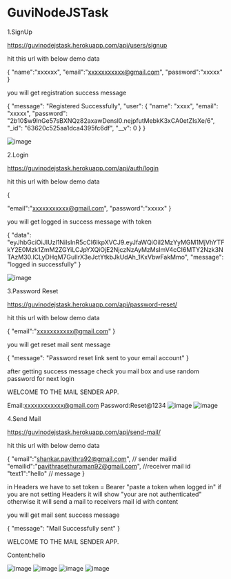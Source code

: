 # GuviNodeJSTask
1.SignUp

https://guvinodejstask.herokuapp.com/api/users/signup

hit this url with below demo data

{
    "name":"xxxxxx",
    "email":"xxxxxxxxxxx@gmail.com",
    "password":"xxxxx"
}

you will get registration success message

{
    "message": "Registered Successfully",
    "user": {
        "name": "xxxx",
        "email": "xxxxx",
        "password": "$2b$10$w9InGe57sBXNQz82axawDensl0.nejpfutMebkK3xCA0etZIsXe/6",
        "_id": "63620c525aa1dca4395fc6df",
        "__v": 0
    }
}

![image](https://user-images.githubusercontent.com/104934300/199478630-1d5f6312-14d1-47fb-b056-8f91bbe32350.png)


2.Login

https://guvinodejstask.herokuapp.com/api/auth/login

hit this url with below demo data

{
   
   "email":"xxxxxxxxxxx@gmail.com",
   "password":"xxxxx"
}

you will get logged in success message with token

{
    "data": "eyJhbGciOiJIUzI1NiIsInR5cCI6IkpXVCJ9.eyJfaWQiOiI2MzYyMGM1MjVhYTFkY2E0Mzk1ZmM2ZGYiLCJpYXQiOjE2NjczNzAyMzMsImV4cCI6MTY2Nzk3NTAzM30.ICLyDHqM7GulIrX3eJctYtkbJkUdAh_1KxVbwFakMmo",
    "message": "logged in successfully"
}

![image](https://user-images.githubusercontent.com/104934300/199478741-eabb385d-d81b-400b-bd93-e43af9a9a014.png)


3.Password Reset

https://guvinodejstask.herokuapp.com/api/password-reset/

hit this url with below demo data

{
    "email":"xxxxxxxxxxx@gmail.com"
}

you will get reset mail sent message

{
    "message": "Password reset link sent to your email account"
}

after getting success message check you mail box and use random password for next login

WELCOME TO THE MAIL SENDER APP.

Email:xxxxxxxxxxxx@gmail.com
Password:Reset@1234
![image](https://user-images.githubusercontent.com/104934300/199478814-c1513c0f-ac61-4d4a-a235-74b7171cb7cf.png)
![image](https://user-images.githubusercontent.com/104934300/199478923-f1dc2094-d9f1-4d3c-b06d-729c39b0ca96.png)


4.Send Mail

https://guvinodejstask.herokuapp.com/api/send-mail/

hit this url with below demo data

{
    "email":"shankar.pavithra92@gmail.com",  // sender mailid
   "emailid":"pavithrasethuraman92@gmail.com", //receiver mail id
   "text1":"hello"    // message
}

in Headers we have to set token = Bearer "paste a token when logged in" 
if you are not setting Headers it will show "your are not authenticated"
otherwise it will send a mail to receivers mail id with content

you will get mail sent success message

{
    "message": "Mail Successfully sent"
}

WELCOME TO THE MAIL SENDER APP.


Content:hello

![image](https://user-images.githubusercontent.com/104934300/199479100-27697587-3cd7-455f-875a-60bd405f91c7.png)
![image](https://user-images.githubusercontent.com/104934300/199479152-d066ace1-0eec-4e23-8106-c9027fdea8ae.png)
![image](https://user-images.githubusercontent.com/104934300/199479215-1082ede3-fb41-43ff-bb29-f6fb6a013909.png)
![image](https://user-images.githubusercontent.com/104934300/199479291-41ac2804-192d-40e9-8da9-cbfc7778cdc5.png)




